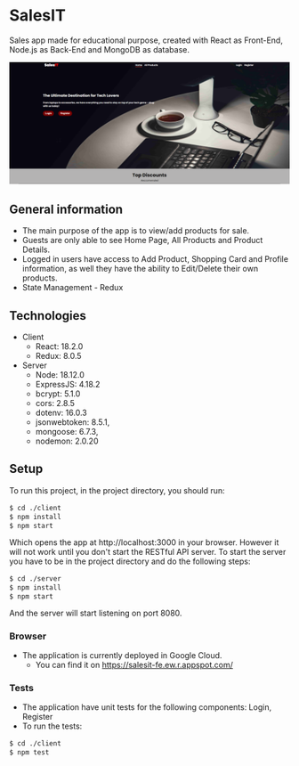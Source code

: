 # SalesIT
Sales app made for educational purpose, created with React as Front-End, Node.js as Back-End and MongoDB as database.

<p align="center">
  <img style="text-align: center" src="./client/public/githubsite.png" width="550" title="project-image">
</p>
 
## General information
* The main purpose of the app is to view/add products for sale.
* Guests are only able to see Home Page, All Products and Product Details.
* Logged in users have access to Add Product, Shopping Card and Profile information, as well they have the ability to Edit/Delete their own products.
* State Management - Redux
## Technologies 
* Client
    * React: 18.2.0
    * Redux: 8.0.5
* Server
    * Node: 18.12.0
    * ExpressJS: 4.18.2
    * bcrypt: 5.1.0
    * cors: 2.8.5
    * dotenv: 16.0.3
    * jsonwebtoken: 8.5.1,
    * mongoose: 6.7.3,
    * nodemon: 2.0.20

## Setup
To run this project, in the project directory, you should run:

```
$ cd ./client
$ npm install
$ npm start
```
Which opens the app at http://localhost:3000 in your browser.
However it will not work until you don't start the RESTful API server.
To start the server you have to be in the project directory and do the following steps:

```
$ cd ./server
$ npm install
$ npm start
```

And the server will start listening on port 8080.

### Browser
* The application is currently deployed in Google Cloud.
    * You can find it on https://salesit-fe.ew.r.appspot.com/

### Tests
* The application have unit tests for the following components: Login, Register
* To run the tests: 
```
$ cd ./client
$ npm test
```
